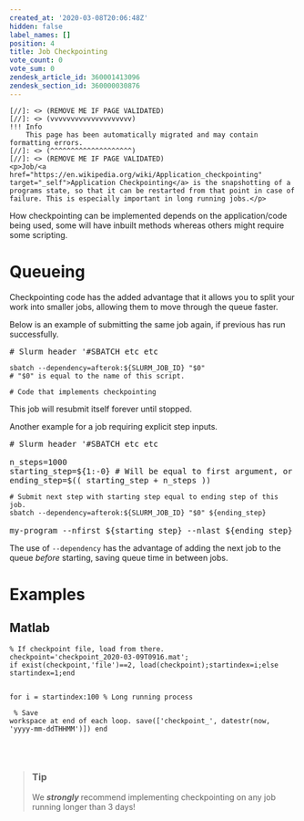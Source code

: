 ```yaml
---
created_at: '2020-03-08T20:06:48Z'
hidden: false
label_names: []
position: 4
title: Job Checkpointing
vote_count: 0
vote_sum: 0
zendesk_article_id: 360001413096
zendesk_section_id: 360000030876
---
```



    [//]: <> (REMOVE ME IF PAGE VALIDATED)
    [//]: <> (vvvvvvvvvvvvvvvvvvvv)
    !!! Info
        This page has been automatically migrated and may contain formatting errors.
    [//]: <> (^^^^^^^^^^^^^^^^^^^^)
    [//]: <> (REMOVE ME IF PAGE VALIDATED)
    <p>Job/<a href="https://en.wikipedia.org/wiki/Application_checkpointing" target="_self">Application Checkpointing</a> is the snapshotting of a programs state, so that it can be restarted from that point in case of failure. This is especially important in long running jobs.</p>
<p>How checkpointing can be implemented depends on the application/code being used, some will have inbuilt methods whereas others might require some scripting.</p>
<h1>Queueing </h1>
<p>Checkpointing code has the added advantage that it allows you to split your work into smaller jobs, allowing them to move through the queue faster. </p>
<p>Below is an example of submitting the same job again, if previous has run successfully.</p>
<pre># Slurm header '#SBATCH etc etc<br><code><br>sbatch --dependency=afterok:${SLURM_JOB_ID} "$0" <br># "$0" is equal to the name of this script.<br><br># Code that implements checkpointing</code></pre>
<p>This job will resubmit itself forever until stopped.</p>
<p>Another example for a job requiring explicit step inputs.</p>
<pre># Slurm header '#SBATCH etc etc<br><br>n_steps=1000<br>starting_step=${1:-0} # Will be equal to first argument, or '0' if unset.<br>ending_step=$(( starting_step + n_steps )) <br><code><br># Submit next step with starting step equal to ending step of this job.<br>sbatch --dependency=afterok:${SLURM_JOB_ID} "$0" ${ending_step}<br></code><br>my-program --nfirst ${starting_step} --nlast ${ending_step}</pre>
<p>The use of <code>--dependency</code> has the advantage of adding the next job to the queue <em>before</em> starting, saving queue time in between jobs.</p>
<h1>Examples</h1>
<h2>Matlab</h2>
<pre><code>% If checkpoint file, load from there.
checkpoint='checkpoint_2020-03-09T0916.mat';
if exist(checkpoint,'file')==2, load(checkpoint);startindex=i;else startindex=1;end

for i = startindex:100
    % Long running process<br><br>    % Save workspace at end of each loop.
    save(['checkpoint_', datestr(now, 'yyyy-mm-ddTHHMM')])
end</code></pre>
<p> </p>
<blockquote class="blockquote-tip">
<h3 id="prerequisites">Tip</h3>
<p>We <strong><em>strongly</em> </strong>recommend implementing checkpointing on any job running longer than 3 days!</p>
</blockquote>